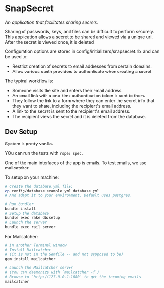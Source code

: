 # SnapSecret

_An application that facilitates sharing secrets._

Sharing of passwords, keys, and files can be difficult to perform securely. This application allows a secret to be shared and viewed via a unique url. After the secret is viewed once, it is deleted.

Configuration options are stored in config/initializers/snapsecret.rb, and can be used to:

- Restrict creation of secrets to email addresses from certain domains.
- Allow various oauth providers to authenticate when creating a secret

The typical workflow is:

- Someone visits the site and enters their email address.
- An email link with a one-time authentication token is sent to them.
- They follow the link to a form where they can enter the secret info that they want to share, including the recipient's email address.
- A link to the secret is sent to the recipient's email address.
- The recipient views the secret and it is deleted from the database.


## Dev Setup
System is pretty vanilla.

YOu can run the tests with `rspec spec`.

One of the main interfaces of the app is emails.
To test emails, we use mailcatcher.

To setup on your machine:

```bash
# Create the database.yml file:
cp config/database.example.yml database.yml
# And adapt it to your environment. Default uses postgres.

# Run bundler
bundle install
# Setup the database
bundle exec rake db:setup
# Launch the server
bundle exec rail server
```

For Mailcatcher:

```bash
# in another Terminal window
# Install Mailcatcher
# (it is not in the Gemfile -- and not supposed to be)
gem install mailcatcher

# Launch the Mailcatcher server
# (You can daemonize with `mailcatcher -f`)
# Browse to `http://127.0.0.1:1080` to get the incoming emails
mailcatcher
```
